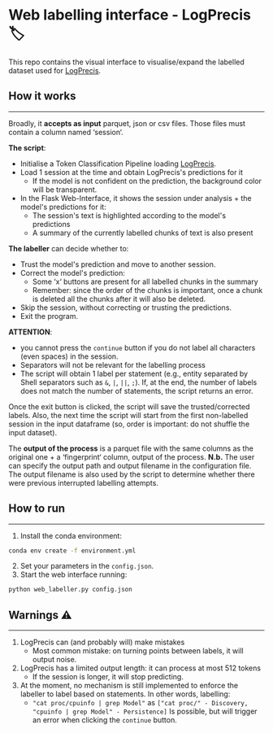# Web labelling interface - LogPrecis 🏷️

This repo contains the visual interface to visualise/expand the labelled dataset used for [LogPrecis](https://github.com/SmartData-Polito/logprecis).

## How it works

---

Broadly, it **accepts as input** parquet, json or csv files. Those files must contain a column named ‘session‘.

**The script**:

- Initialise a Token Classification Pipeline loading [LogPrecis](https://huggingface.co/SmartDataPolito/logprecis).
- Load 1 session at the time and obtain LogPrecis's predictions for it
  - If the model is not confident on the prediction, the background color will be transparent.
- In the Flask Web-Interface, it shows the session under analysis + the model's predictions for it:
  - The session's text is highlighted according to the model's predictions
  - A summary of the currently labelled chunks of text is also present

**The labeller** can decide whether to:

- Trust the model's prediction and move to another session.
- Correct the model's prediction:
  - Some ‘x‘ buttons are present for all labelled chunks in the summary
  - Remember: since the order of the chunks is important, once a chunk is deleted all the chunks after it will also be deleted.
- Skip the session, without correcting or trusting the predictions.
- Exit the program.

**ATTENTION**:

- you cannot press the `continue` button if you do not label all characters (even spaces) in the session.
- Separators will not be relevant for the labelling process
- The script will obtain 1 label per statement (e.g., entity separated by Shell separators such as `&`, `|`, `||`, `;`). If, at the end, the number of labels does not match the number of statements, the script returns an error.

Once the exit button is clicked, the script will save the trusted/corrected labels. Also, the next time the script will start from the first non-labelled session in the input dataframe (so, order is important: do not shuffle the input dataset).

The **output of the process** is a parquet file with the same columns as the original one + a ‘fingerprint‘ column, output of the process.
**N.b.** The user can specify the output path and output filename in the configuration file. The output filename is also used by the script to determine whether there were previous interrupted labelling attempts.

## How to run

---

1. Install the conda environment:

```bash
conda env create -f environment.yml
```

2. Set your parameters in the `config.json`.
3. Start the web interface running:

```bash
python web_labeller.py config.json
```

## Warnings ⚠️

---

1. LogPrecis can (and probably will) make mistakes
   - Most common mistake: on turning points between labels, it will output noise.
2. LogPrecis has a limited output length: it can process at most 512 tokens
   - If the session is longer, it will stop predicting.
3. At the moment, no mechanism is still implemented to enforce the labeller to label based on statements. In other words, labelling:
   - `"cat proc/cpuinfo | grep Model"` as `["cat proc/" - Discovery, "cpuinfo | grep Model" - Persistence]`
     Is possible, but will trigger an error when clicking the `continue` button.
